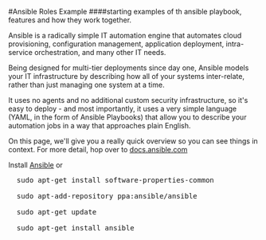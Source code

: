 #Ansible Roles Example
####starting examples of th ansible playbook, features and how they work together.

Ansible is a radically simple IT automation engine that automates cloud provisioning, configuration management, application deployment, intra-service orchestration, and many other IT needs.

Being designed for multi-tier deployments since day one, Ansible models your IT infrastructure by describing how all of your systems inter-relate, rather than just managing one system at a time.

It uses no agents and no additional custom security infrastructure, so it's easy to deploy - and most importantly, it uses a very simple language (YAML, in the form of Ansible Playbooks) that allow you to describe your automation jobs in a way that approaches plain English.

On this page, we'll give you a really quick overview so you can see things in context. For more detail, hop over to [docs.ansible.com](https://docs.ansible.com)

Install [Ansible](http://docs.ansible.com/intro_installation.html) or 

  <pre>
  sudo apt-get install software-properties-common

  sudo apt-add-repository ppa:ansible/ansible

  sudo apt-get update

  sudo apt-get install ansible
  </pre>
